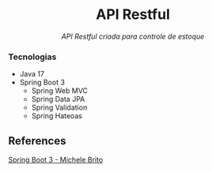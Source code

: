 <h1 align="center">API Restful</h1>
<p align="center"><i>API Restful criada para controle de estoque </i></p>

### Tecnologias
- Java 17
- Spring Boot 3
  - Spring Web MVC
  - Spring Data JPA
  - Spring Validation
  - Spring Hateoas


## References
[Spring Boot 3 - Michele Brito]([https://docs.github.com/en/issues/tracking-your-work-with-issues/about-issues](https://www.youtube.com/watch?v=wlYvA2b1BWI))
